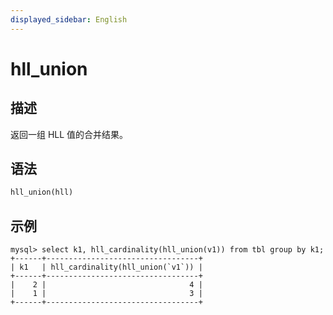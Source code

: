 ```yaml
---
displayed_sidebar: English
---
```



# hll_union

## 描述

返回一组 HLL 值的合并结果。

## 语法

```Haskell
hll_union(hll)
```

## 示例

```Plain
mysql> select k1, hll_cardinality(hll_union(v1)) from tbl group by k1;
+------+----------------------------------+
| k1   | hll_cardinality(hll_union(`v1`)) |
+------+----------------------------------+
|    2 |                                4 |
|    1 |                                3 |
+------+----------------------------------+
```